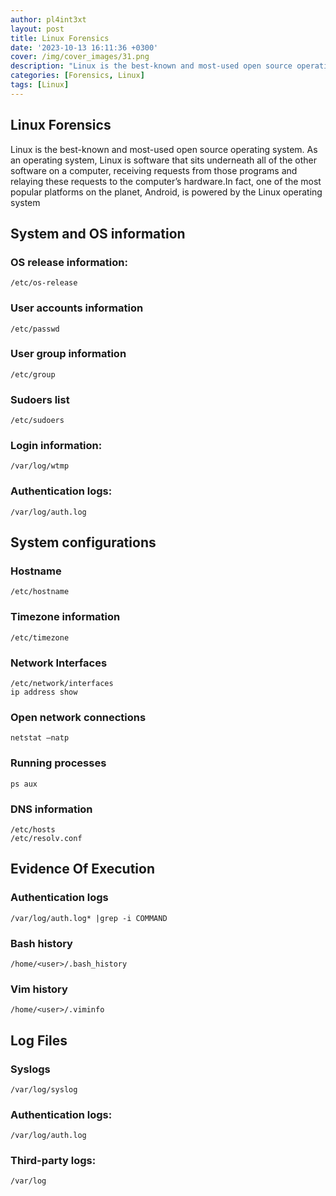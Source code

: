 ```yaml
---
author: pl4int3xt
layout: post
title: Linux Forensics
date: '2023-10-13 16:11:36 +0300'
cover: /img/cover_images/31.png
description: "Linux is the best-known and most-used open source operating system. As an operating system, Linux is software that sits underneath all of the other software on a computer, receiving requests from those programs and relaying these requests to the computer’s hardware."
categories: [Forensics, Linux]
tags: [Linux]
---
```


## Linux Forensics
Linux is the best-known and most-used open source operating system. As an operating system, Linux is software that sits underneath all of the other software on a computer, receiving requests from those programs and relaying these requests to the computer’s hardware.In fact, one of the most popular platforms on the planet, Android, is powered by the Linux operating system

## System and OS information
### OS release information:
```
/etc/os-release
```
### User accounts information
```
/etc/passwd
```
### User group information
```
/etc/group
```
### Sudoers list
```
/etc/sudoers
```
### Login information:
```
/var/log/wtmp
```
### Authentication logs:
```
/var/log/auth.log
```
## System configurations
### Hostname
```
/etc/hostname
```
### Timezone information
```
/etc/timezone
```
### Network Interfaces
```
/etc/network/interfaces
ip address show
```
### Open network connections
```
netstat –natp
```
### Running processes
```
ps aux
```
### DNS information
```
/etc/hosts
/etc/resolv.conf 
```
## Evidence Of Execution
### Authentication logs
```
/var/log/auth.log* |grep -i COMMAND
```
### Bash history
```
/home/<user>/.bash_history
```
### Vim history
```
/home/<user>/.viminfo
```
## Log Files
### Syslogs
```
/var/log/syslog
```
### Authentication logs:
```
/var/log/auth.log
```
### Third-party logs:
```
/var/log
```